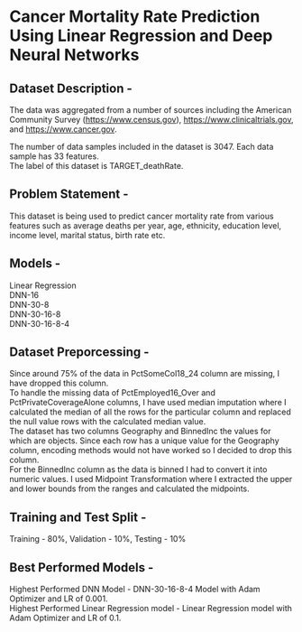 # Cancer Mortality Rate Prediction Using Linear Regression and Deep Neural Networks

## Dataset Description - 

The data was aggregated from a number of sources including the American Community
Survey (https://www.census.gov), https://www.clinicaltrials.gov, and https://www.cancer.gov.

The number of data samples included in the dataset is 3047. 
Each data sample has 33 features.  
The label of this dataset is TARGET_deathRate.  

## Problem Statement -

This dataset is being used to predict cancer mortality rate from various
features such as average deaths per year, age, ethnicity, education level, income level,
marital status, birth rate etc.

## Models -

Linear Regression  
DNN-16  
DNN-30-8  
DNN-30-16-8  
DNN-30-16-8-4  

## Dataset Preporcessing -

Since around 75% of the data in PctSomeCol18_24 column are missing, I have
dropped this column.  
To handle the missing data of PctEmployed16_Over and PctPrivateCoverageAlone
columns, I have used median imputation where I calculated the median of all the rows
for the particular column and replaced the null value rows with the calculated median
value.  
The dataset has two columns Geography and BinnedInc the values for which are objects.
Since each row has a unique value for the Geography column, encoding methods would
not have worked so I decided to drop this column.  
For the BinnedInc column as the data is binned I had to convert it into numeric values. I
used Midpoint Transformation where I extracted the upper and lower bounds from the
ranges and calculated the midpoints.  

## Training and Test Split -

Training - 80%, Validation - 10%, Testing - 10% 

## Best Performed Models -

Highest Performed DNN Model - DNN-30-16-8-4 Model with Adam Optimizer and LR of
0.001.  
Highest Performed Linear Regression model - Linear Regression model with Adam
Optimizer and LR of 0.1.  
